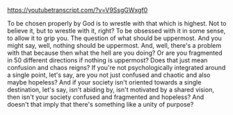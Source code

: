 https://youtubetranscript.com/?v=V9SsgGWxgf0

 To be chosen properly by God is to wrestle with that which is highest. Not to believe it, but to wrestle with it, right? To be obsessed with it in some sense, to allow it to grip you. The question of what should be uppermost. And you might say, well, nothing should be uppermost. And, well, there's a problem with that because then what the hell are you doing? Or are you fragmented in 50 different directions if nothing is uppermost? Does that just mean confusion and chaos reigns? If you're not psychologically integrated around a single point, let's say, are you not just confused and chaotic and also maybe hopeless? And if your society isn't oriented towards a single destination, let's say, isn't abiding by, isn't motivated by a shared vision, then isn't your society confused and fragmented and hopeless? And doesn't that imply that there's something like a unity of purpose?
